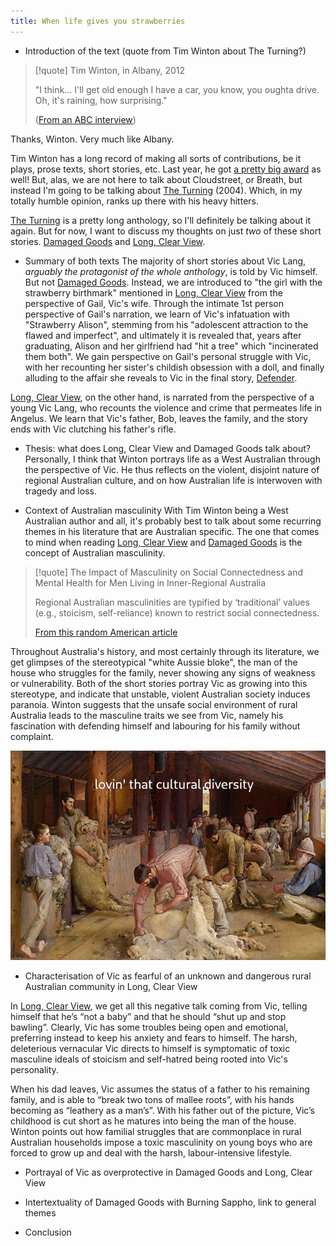 ```yaml
---
title: When life gives you strawberries
---
```

- Introduction of the text (quote from Tim Winton about The Turning?)
> [!quote] Tim Winton, in Albany, 2012
> 
> "I think...  I'll get old enough I have a car, you know, you oughta drive. Oh, it's raining, how surprising."
> 
>  ([From an ABC interview](https://www.youtube.com/watch?v=DbVQT4ouwzc))

Thanks, Winton. Very much like Albany.

Tim Winton has a long record of making all sorts of contributions, be it plays, prose texts, short stories, etc. Last year, he got [a pretty big award](https://www.gg.gov.au/sites/default/files/2023-07/KB23%20-%20Honours%20List%20-%20Order%20of%20Australia%20%28General%20and%20Military%20Divisions%29%20Inc%20CHEYNE%20%282%29.pdf) as well! But, alas, we are not here to talk about Cloudstreet, or Breath, but instead I'm going to be talking about <u>The Turning</u> (2004). Which, in my totally humble opinion, ranks up there with his heavy hitters. 

<u>The Turning</u> is a pretty long anthology, so I'll definitely be talking about it again. But for now, I want to discuss my thoughts on just *two* of these short stories. <u>Damaged Goods</u> and <u>Long, Clear View</u>.

- Summary of both texts
The majority of short stories about Vic Lang, *arguably the protagonist of the whole anthology*, is told by Vic himself. But not <u>Damaged Goods</u>. Instead, we are introduced to "the girl with the strawberry birthmark" mentioned in <u>Long, Clear View</u> from the perspective of Gail, Vic's wife. Through the intimate 1st person perspective of Gail's narration, we learn of Vic's infatuation with "Strawberry Alison", stemming from his "adolescent attraction to the flawed and imperfect", and ultimately it is revealed that, years after graduating, Alison and her girlfriend had "hit a tree" which "incinerated them both". We gain perspective on Gail's personal struggle with Vic, with her recounting her sister's childish obsession with a doll, and finally alluding to the affair she reveals to Vic in the final story, <u>Defender</u>.

<u>Long, Clear View</u>, on the other hand, is narrated from the perspective of a young Vic Lang, who recounts the violence and crime that permeates life in Angelus. We learn that Vic's father, Bob, leaves the family, and the story ends with Vic clutching his father's rifle.

- Thesis: what does Long, Clear View and Damaged Goods talk about?
Personally, I think that Winton portrays life as a West Australian through the perspective of Vic. He thus reflects on the violent, disjoint nature of regional Australian culture, and on how Australian life is interwoven with tragedy and loss.

- Context of Australian masculinity
With Tim Winton being a West Australian author and all, it's probably best to talk about some recurring themes in his literature that are Australian specific. The one that comes to mind when reading <u>Long, Clear View</u> and <u>Damaged Goods</u> is the concept of Australian masculinity. 


> [!quote] The Impact of Masculinity on Social Connectedness and Mental Health for Men Living in Inner-Regional Australia
> 
> Regional Australian masculinities are typified by ‘traditional’ values (e.g., stoicism, self-reliance) known to restrict social connectedness.
>
>[From this random American article](https://www.ncbi.nlm.nih.gov/pmc/articles/PMC9734714/)


Throughout Australia's history, and most certainly through its literature, we get glimpses of the stereotypical "white Aussie bloke", the man of the house who struggles for the family, never showing any signs of weakness or vulnerability. Both of the short stories portray Vic as growing into this stereotype, and indicate that unstable, violent Australian society induces paranoia. Winton suggests that the unsafe social environment of rural Australia leads to the masculine traits we see from Vic, namely his fascination with defending himself and labouring for his family without complaint.

![](../shearingtherams.jpg)

- Characterisation of Vic as fearful of an unknown and dangerous rural Australian community in Long, Clear View

In <u>Long, Clear View</u>, we get all this negative talk coming from Vic, telling himself that he’s “not a baby” and that he should “shut up and stop bawling”. Clearly, Vic has some troubles being open and emotional, preferring instead to keep his anxiety and fears to himself. The harsh, deleterious vernacular Vic directs to himself is symptomatic of toxic masculine ideals of stoicism and self-hatred being rooted into Vic's personality.

When his dad leaves, Vic assumes the status of a father to his remaining family, and is able to “break two tons of mallee roots”, with his hands becoming as “leathery as a man’s”. With his father out of the picture, Vic’s childhood is cut short as he matures into being the man of the house. Winton points out how familial struggles that are commonplace in rural Australian households impose a toxic masculinity on young boys who are forced to grow up and deal with the harsh, labour-intensive lifestyle.

- Portrayal of Vic as overprotective in Damaged Goods and Long, Clear View


- Intertextuality of Damaged Goods with Burning Sappho, link to general themes
- Conclusion